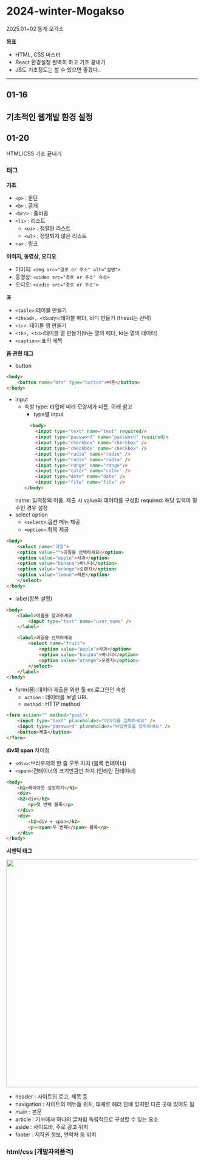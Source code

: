 # 2024-winter-Mogakso

2025.01~02 동계 모각소

**목표**
- HTML, CSS 마스터
- React 환경설정 완벽히 하고 기초 끝내기
- JS도 기초정도는 할 수 있으면 좋겠다..
---
## 01-16
기초적인 웹개발 환경 설정
---
## 01-20
HTML/CSS 기초 끝내기

### 태그
**기초**
- `<p>` : 문단
- `<b>` : 굵게
- `<br/>` : 줄바꿈
- `<li>` : 리스트
    - `<oi>` : 정렬된 리스트
    - `<ul>` : 정렬되지 않은 리스트
- `<a>` : 링크

**이미지, 동영상, 오디오**
- 이미지: `<img src="경로 or 주소" alt="설명">`
- 동영상: `<video src="경로 or 주소" 속성>` 
- 오디오: `<audio src="경로 or 주소">`  

**표**
- `<table>`:테이블 만들기 
- `<thead>, <tbody>`:테이블 헤더, 바디 만들기 (thead는 선택)
- `<tr>`: 테이블 행 만들기
- `<th>, <td>`:테이블 열 만들기(th는 열의 헤더, td는 열의 데이터)
- `<caption>`:표의 제목

**폼 관련 태그**
- button
```html
<body>
    <button name="btn" type="button">버튼</button>
</body>
```
- input
    - 속성
    type: 타입에 따라 모양새가 다름. 아래 참고
        - type별 input
        ```html
          <body>
            <input type="text" name="text" required/>
            <input type="password" name="password" required/>
            <input type="checkbox" name="checkbox" />
            <input type="checkbox" name="checkbox" />
            <input type="radio" name="radio" />
            <input type="radio" name="radio" />
            <input type="range" name="range"/>
            <input type="color" name="color" />
            <input type="date" name="date" />
            <input type="file" name="file" />
        </body>
        ```
    name: 입력창의 이름. 제출 시 value와 데이터를 구성함
    required: 해당 입력이 필수인 경우 설정
- select option
    - `<select>`:옵션 메뉴 제공
    - `<option>`:항목 제공
```html
<body>
    <select name="과일">
    <option value="">과일을 선택하세요</option>
    <option value="apple">사과</option>
    <option value="banana">바나나</option>
    <option value="orange">오렌지</option>
    <option value="lemon">레몬</option>
    </select>
</body>
```
- label(항목 설명)
```html
<body>
    <label>이름을 알려주세요
        <input type="text" name="user_name" />
    </label>

    <label>과일을 선택하세요
        <select name="fruit">
            <option value="apple">사과</option>
            <option value="banana">바나나</option>
            <option value="orange">오렌지</option>
        </select>
    </label>
</body>
```
- form(폼):데이터 제출을 위한 툴 ex.로그인인
    속성
    - `action` : 데이터를 보낼 URL
    - `method` : HTTP method
```html
<form action="" method="post">
    <input type="text" placeholder="아이디를 입력하세요" />
    <input type="password" placeholder="비밀번호를 입력하세요" />
    <button>제출</button>
</form>
```

**div와 span**
차이점
- `<div>`:브라우저의 한 줄 모두 차지 (블록 컨테이너)
- `<span>`:컨테이너의 크기만큼만 차지 (인라인 컨테이너)
```html
<body>
    <h1>레이아웃 설정하기</h1>
    <div>
    <h2>div</h2>
        <p>첫 번째 블록</p>
    </div>
    <div>
        <h2>div + span</h2>
        <p><span>두 번째</span> 블록</p>
    </div>
</body>
```

**시멘틱 태그**
<div>
    <img src="https://img1.daumcdn.net/thumb/R1280x0/?scode=mtistory2&fname=https%3A%2F%2Fblog.kakaocdn.net%2Fdn%2FIA3PW%2Fbtrv4KUR4Pu%2Fxhi1IJCC6lrXflJlkGi1y0%2Fimg.png" width="600">
</div>

- header : 사이트의 로고, 제목 등
- navigation : 사이트의 메뉴들 위치, 대체로 헤더 안에 있지만 다른 곳에 있어도 됨
- main : 본문
- article : 기사에서 하나의 글처럼 독립적으로 구성할 수 있는 요소
- aside : 사이드바, 주로 광고 위치
- footer : 저작권 정보, 연락처 등 위치

### html/css [개발자의품격]
